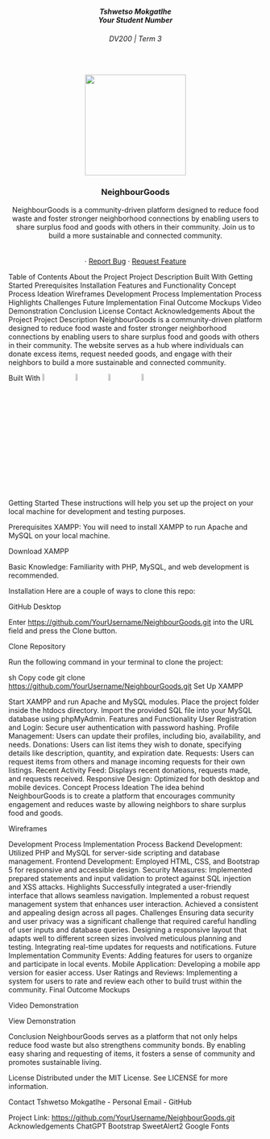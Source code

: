<br />

<h5 align="center" style="padding:0;margin:0;">Tshwetso Mokgatlhe</h5> <h5 align="center" style="padding:0;margin:0;">Your Student Number</h5> <h6 align="center">DV200 | Term 3</h6> </br> <p align="center"> <a href="https://github.com/YourUsername/NeighbourGoods.git"> <img src="logo.png" width="200px"> </a> <h3 align="center">NeighbourGoods</h3> <p align="center"> NeighbourGoods is a community-driven platform designed to reduce food waste and foster stronger neighborhood connections by enabling users to share surplus food and goods with others in their community. Join us to build a more sustainable and connected community.<br> <br /> <br /> <!-- <a href="https://youtu.be/your-demo-link">View Demo</a> --> · <a href="https://github.com/YourUsername/NeighbourGoods/issues">Report Bug</a> · <a href="https://github.com/YourUsername/NeighbourGoods/issues">Request Feature</a> </p> <!-- TABLE OF CONTENTS -->
Table of Contents
About the Project
Project Description
Built With
Getting Started
Prerequisites
Installation
Features and Functionality
Concept Process
Ideation
Wireframes
Development Process
Implementation Process
Highlights
Challenges
Future Implementation
Final Outcome
Mockups
Video Demonstration
Conclusion
License
Contact
Acknowledgements
<!-- ABOUT THE PROJECT -->
About the Project
<!-- Header image of the project --> <!-- ![image1][image1] -->
Project Description
NeighbourGoods is a community-driven platform designed to reduce food waste and foster stronger neighborhood connections by enabling users to share surplus food and goods with others in their community. The website serves as a hub where individuals can donate excess items, request needed goods, and engage with their neighbors to build a more sustainable and connected community.

Built With
<img src="https://www.php.net/images/logos/new-php-logo.svg" width="6%" height="6%">         <img src="https://www.mysql.com/common/logos/logo-mysql-170x115.png" width="6%" height="6%">         <img src="https://getbootstrap.com/docs/5.0/assets/brand/bootstrap-logo-shadow.png" width="6%" height="6%">         <img src="https://github.githubassets.com/images/modules/logos_page/GitHub-Mark.png" width="6%" height="6%">        

Getting Started
These instructions will help you set up the project on your local machine for development and testing purposes.

Prerequisites
XAMPP: You will need to install XAMPP to run Apache and MySQL on your local machine.

Download XAMPP

Basic Knowledge: Familiarity with PHP, MySQL, and web development is recommended.

Installation
Here are a couple of ways to clone this repo:

GitHub Desktop

Enter https://github.com/YourUsername/NeighbourGoods.git into the URL field and press the Clone button.

Clone Repository

Run the following command in your terminal to clone the project:

sh
Copy code
git clone https://github.com/YourUsername/NeighbourGoods.git
Set Up XAMPP

Start XAMPP and run Apache and MySQL modules.
Place the project folder inside the htdocs directory.
Import the provided SQL file into your MySQL database using phpMyAdmin.
Features and Functionality
User Registration and Login: Secure user authentication with password hashing.
Profile Management: Users can update their profiles, including bio, availability, and needs.
Donations: Users can list items they wish to donate, specifying details like description, quantity, and expiration date.
Requests: Users can request items from others and manage incoming requests for their own listings.
Recent Activity Feed: Displays recent donations, requests made, and requests received.
Responsive Design: Optimized for both desktop and mobile devices.
Concept Process
Ideation
The idea behind NeighbourGoods is to create a platform that encourages community engagement and reduces waste by allowing neighbors to share surplus food and goods.

Wireframes
<!-- Include images of your wireframes -->

Development Process
Implementation Process
Backend Development: Utilized PHP and MySQL for server-side scripting and database management.
Frontend Development: Employed HTML, CSS, and Bootstrap 5 for responsive and accessible design.
Security Measures: Implemented prepared statements and input validation to protect against SQL injection and XSS attacks.
Highlights
Successfully integrated a user-friendly interface that allows seamless navigation.
Implemented a robust request management system that enhances user interaction.
Achieved a consistent and appealing design across all pages.
Challenges
Ensuring data security and user privacy was a significant challenge that required careful handling of user inputs and database queries.
Designing a responsive layout that adapts well to different screen sizes involved meticulous planning and testing.
Integrating real-time updates for requests and notifications.
Future Implementation
Community Events: Adding features for users to organize and participate in local events.
Mobile Application: Developing a mobile app version for easier access.
User Ratings and Reviews: Implementing a system for users to rate and review each other to build trust within the community.
Final Outcome
Mockups
<!-- Include images of your final product -->

Video Demonstration
<!-- Provide a link to your project's demo video -->
View Demonstration

Conclusion
NeighbourGoods serves as a platform that not only helps reduce food waste but also strengthens community bonds. By enabling easy sharing and requesting of items, it fosters a sense of community and promotes sustainable living.

License
Distributed under the MIT License. See LICENSE for more information.

Contact
Tshwetso Mokgatlhe - Personal Email - GitHub

Project Link: https://github.com/YourUsername/NeighbourGoods.git
Acknowledgements
ChatGPT
Bootstrap
SweetAlert2
Google Fonts
<!-- Images -->
